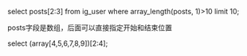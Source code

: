 select posts[2:3] from ig_user where array_length(posts, 1)>10 limit 10;



posts字段是数组，后面可以直接指定开始和结束位置





select (array[4,5,6,7,8,9])[2:4];